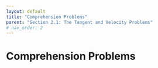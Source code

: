 ```yaml
---
layout: default
title: "Comprehension Problems"
parent: "Section 2.1: The Tangent and Velocity Problems"
# nav_order: 2
---
```

# Comprehension Problems
<!-- ## The Tangent and Velocity Problems -->
